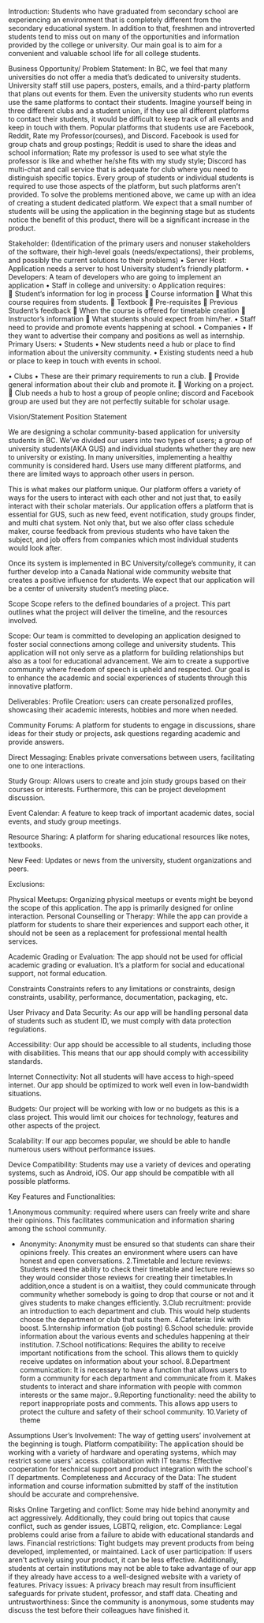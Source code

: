 Introduction:
Students who have graduated from secondary school are experiencing an environment that is completely different from the secondary educational system. In addition to that, freshmen and introverted students tend to miss out on many of the opportunities and information provided by the college or university. Our main goal is to aim for a convenient and valuable school life for all college students.


Business Opportunity/ Problem Statement:
	In BC, we feel that many universities do not offer a media that’s dedicated to university students. University staff still use papers, posters, emails, and a third-party platform that plans out events for them. Even the university students who run events use the same platforms to contact their students. Imagine yourself being in three different clubs and a student union, if they use all different platforms to contact their students, it would be difficult to keep track of all events and keep in touch with them. 
 	Popular platforms that students use are Facebook, Reddit, Rate my Professor(courses), and Discord. Facebook is used for group chats and group postings; Reddit is used to share the ideas and school information; Rate my professor is used to see what style the professor is like and whether he/she fits with my study style; Discord has multi-chat and call service that is adequate for club where you need to distinguish specific topics. Every group of students or individual students is required to use those aspects of the platform, but such platforms aren't provided. 
	To solve the problems mentioned above, we came up with an idea of creating a student dedicated platform.  We expect that a small number of students will be using the application in the beginning stage but as students notice the benefit of this product, there will be a significant increase in the product. 



Stakeholder: (Identification of the primary users and nonuser stakeholders of the software, their high-level goals (needs/expectations), their problems, and possibly the current solutions to their problems)
•	Server Host: Application needs a server to host University student’s friendly platform. 
•	Developers: A team of developers who are going to implement an application 
•	Staff in college and university:
o	Application requires:  
	Student’s information for log in process
	Course information
	What this course requires from students.
	Textbook 
	Pre-requisites
	Previous Student’s feedback 
	When the course is offered for timetable creation 
	Instructor’s information
	What students should expect from him/her. 
•	Staff need to provide and promote events happening at school. 
•	Companies 
•	If they want to advertise their company and positions as well as internship. 
Primary Users:
•	Students 
•	New students need a hub or place to find information about the university community. 
•	Existing students need a hub or place to keep in touch with events in school. 


•	Clubs 
•	These are their primary requirements to run a club.
	Provide general information about their club and promote it.
	Working on a project. 
	Club needs a hub to host a group of people online; discord and Facebook group are used but they are not perfectly suitable for scholar usage. 


Vision/Statement Position Statement 
	
We are designing a scholar community-based application for university students in BC. We’ve divided our users into two types of users; a group of university students(AKA GUS) and individual students whether they are new to university or existing. In many universities, implementing a healthy community is considered hard. Users use many different platforms, and there are limited ways to approach other users in person. 

This is what makes our platform unique. Our platform offers a variety of ways for the users to interact with each other and not just that, to easily interact with their scholar materials.  Our application offers a platform that is essential for GUS, such as new feed, event notification, study groups finder, and multi chat system. Not only that, but we also offer class schedule maker, course feedback from previous students who have taken the subject, and job offers from companies which most individual students would look after. 


Once its system is implemented in BC University/college’s community, it can further develop into a Canada National wide community website that creates a positive influence for students. We expect that our application will be a center of university student’s meeting place.


Scope
Scope refers to the defined boundaries of a project. This part outlines what the project will deliver the timeline, and the resources involved. 

Scope: Our team is committed to developing an application designed to foster social connections among college and university students. This application will not only serve as a platform for building relationships but also as a tool for educational advancement. We aim to create a supportive community where freedom of speech is upheld and respected. Our goal is to enhance the academic and social experiences of students through this innovative platform. 

Deliverables: 
Profile Creation: users can create personalized profiles, showcasing their academic interests, hobbies and more when needed. 

Community Forums: A platform for students to engage in discussions, share ideas for their study or projects, ask questions regarding academic and provide answers. 

Direct Messaging: Enables private conversations between users, facilitating one to one interactions. 

Study Group: Allows users to create and join study groups based on their courses or interests. Furthermore, this can be project development discussion. 

Event Calendar: A feature to keep track of important academic dates, social events, and study group meetings.

Resource Sharing: A platform for sharing educational resources like notes, textbooks. 

New Feed: Updates or news from the university, student organizations and peers. 

Exclusions: 

Physical Meetups: Organizing physical meetups or events might be beyond the scope of this application. The app is primarily designed for online interaction.
Personal Counselling or Therapy: While the app can provide a platform for students to share their experiences and support each other, it should not be seen as a replacement for professional mental health services.

Academic Grading or Evaluation: The app should not be used for official academic grading or evaluation. It’s a platform for social and educational support, not formal education.

Constraints
Constraints refers to any limitations or constraints, design constraints, usability, performance, documentation, packaging, etc. 

User Privacy and Data Security: As our app will be handling personal data of students such as student ID, we must comply with data protection regulations. 

Accessibility: Our app should be accessible to all students, including those with disabilities. This means that our app should comply with accessibility standards. 

Internet Connectivity: Not all students will have access to high-speed internet. Our app should be optimized to work well even in low-bandwidth situations. 

Budgets: Our project will be working with low or no budgets as this is a class project. This would limit our choices for technology, features and other aspects of the project. 

Scalability: If our app becomes popular, we should be able to handle numerous users without performance issues. 

Device Compatibility: Students may use a variety of devices and operating systems, such as Android, iOS. Our app should be compatible with all possible platforms. 



Key Features and Functionalities:

1.Anonymous community:  required where users can freely write and share their opinions. This facilitates communication and information sharing among the school community.
- Anonymity: Anonymity must be ensured so that students can share their opinions freely. This creates an environment where users can have honest and open conversations.
2.Timetable and lecture reviews: Students need the ability to check their timetable and lecture reviews so they would consider those reviews for creating their timetables.In addition,once a student is on a waitlist, they could communicate through community whether somebody is going to drop that course or not and it gives students to make changes efficiently.
3.Club recruitment: provide an introduction to each department and club. This would help students choose the department or club that suits them.
4.Cafeteria: link with boost.
5.Internship information (job posting)
6.School schedule: provide information about the various events and schedules happening at their institution.
 7.School notifications: Requires the ability to receive important notifications from the school. This allows them to quickly receive updates on information about your school.
8.Department communication: It is necessary to have a function that allows users to form a community for each department  and communicate from it. Makes students to interact and share information with people with common interests or the same major..
9.Reporting functionality: need the ability to report inappropriate posts and comments. This allows app users to protect the culture and safety of their school community.
10.Variety of theme

Assumptions
User’s Involvement: The way of getting users’ involvement at the beginning is tough.
Platform compatibility: The application should be working with a variety of hardware and operating systems, which may restrict some users' access.
collaboration with IT teams: Effective cooperation for technical support and product integration with the school's IT departments.
Completeness and Accuracy of the Data:  The student information and course information submitted by staff of the institution should be accurate and comprehensive.

Risks
Online Targeting and conflict: Some may hide behind anonymity and act aggressively. Additionally, they could bring out topics that cause conflict, such as gender issues, LGBTQ, religion, etc.
Compliance: Legal problems could arise from a failure to abide with educational standards and laws.
Financial restrictions: Tight budgets may prevent products from being developed, implemented, or maintained.
Lack of user participation: If users aren't actively using your product, it can be less effective. Additionally, students at certain institutions may not be able to take advantage of our app if they already have access to a well-designed website with a variety of features.
Privacy issues: A privacy breach may result from insufficient safeguards for private student, professor, and staff data.
Cheating and untrustworthiness: Since the community is anonymous, some students may discuss the test before their colleagues have finished it.

